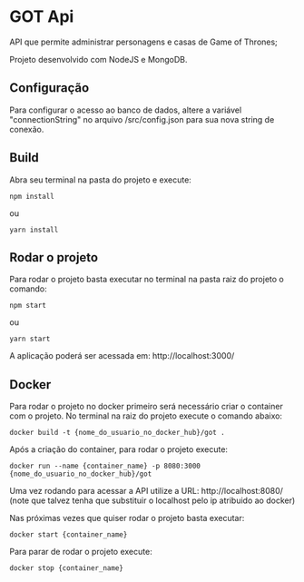# GOT Api

API que permite administrar personagens e casas de Game of Thrones;

Projeto desenvolvido com NodeJS e MongoDB.

## Configuração
Para configurar o acesso ao banco de dados, altere a variável "connectionString" no arquivo /src/config.json para sua nova string de conexão.


## Build
Abra seu terminal na pasta do projeto e execute:

``` shell
npm install
```
ou
``` shell
yarn install
```

## Rodar o projeto
Para rodar o projeto basta executar no terminal na pasta raiz do projeto o comando:

``` shell
npm start
```
ou

``` shell
yarn start
```


A aplicação poderá ser acessada em: http://localhost:3000/


## Docker
Para rodar o projeto no docker primeiro será necessário criar o container com o projeto. No terminal na raiz do projeto execute o comando abaixo: 

``` shell
docker build -t {nome_do_usuario_no_docker_hub}/got .
```
Após a criação do container, para rodar o projeto execute:

``` shell
docker run --name {container_name} -p 8080:3000 {nome_do_usuario_no_docker_hub}/got
```

Uma vez rodando para acessar a API utilize a URL:
http://localhost:8080/
(note que talvez tenha que substituir o localhost pelo ip atribuido ao docker)


Nas próximas vezes que quiser rodar o projeto basta executar:

``` shell
docker start {container_name}
```

Para parar de rodar o projeto execute:

``` shell
docker stop {container_name}
```



